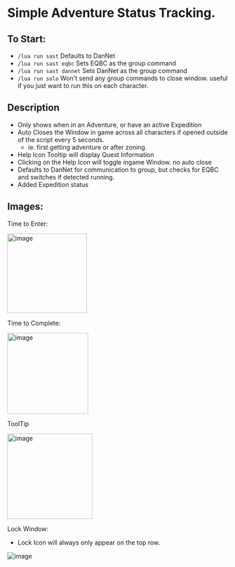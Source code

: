 # Simple Adventure Status Tracking.

## To Start:

* ```/lua run sast``` Defaults to DanNet
* ```/lua run sast eqbc``` Sets EQBC as the group command 
* ```/lua run sast dannet``` Sets DanNet as the group command
* ```/lua run solo``` Won't send any group commands to close window. useful if you just want to run this on each character.

## Description

* Only shows when in an Adventure, or have an active Expedition
* Auto Closes the Window in game across all characters if opened outside of the script every 5 seconds.
  * ie. first getting adventure or after zoning.
* Help Icon Tooltip will display Quest Information
* Clicking on the Help Icon will toggle ingame Window. no auto close
* Defaults to DanNet for communication to group, but checks for EQBC and switches if detected running.
* Added Expedition status

## Images:

Time to Enter:

<img width="181" alt="image" src="https://github.com/grimmier378/adventuretime/assets/124466615/57fa3e73-9d42-4c1c-86a7-07040bc74c1f">

Time to Complete:

<img width="184" alt="image" src="https://github.com/grimmier378/adventuretime/assets/124466615/4bbb8719-9f6c-434a-9b0e-8b0eed2e70a0">

ToolTip

<img width="194" alt="image" src="https://github.com/grimmier378/adventuretime/assets/124466615/a395d748-0330-41a7-be01-2eebbef57929">

Lock Window:

* Lock Icon will always only appear on the top row.
  
![image](https://github.com/grimmier378/sast/assets/124466615/197ff8ab-cbd5-4e5a-be9b-00c1a5f296de)
